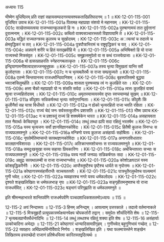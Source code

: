 अध्यायः 115

भीष्मेण युधिष्ठिरम् प्रति राज्ञां सहायसम्पादनस्यावश्यकतादिप्रतिपादनम् ॥ 1 ॥
KK-12-01-115-001	युधिष्ठिर उवाच 
KK-12-01-115-001a	पितामह महाप्राज्ञ संशयो मे महानयम् ।
KK-12-01-115-001c	सञ्छेत्तव्यस्त्वया राजन्भवान्कुलकरो हि नः ॥
KK-12-01-115-002a	पुरुषाणामयं तात दुर्वृत्तानां दुरात्मनाम् ।
KK-12-01-115-002c	कथितो वाक्यसञ्चारस्ततो विज्ञापयामि ते ॥
KK-12-01-115-003a	यद्धितं राज्यतन्त्रस्य कुलस्य च सुखोदयम् ।
KK-12-01-115-003c	अायत्यां च तदात्वे च क्षेमवृद्धिकरं च तत् ॥
KK-12-01-115-004a	पुत्रपौत्राभिरामं च राष्ट्रवृद्धिकरं च यत् ।
KK-12-01-115-004c	अन्नपाने शरीरे च हितं यत्तद्ब्रवीहि मे ॥
KK-12-01-115-005a	अभिषिक्तो हि यो राजा राज्यस्थो मित्रसंवृत ।
KK-12-01-115-005c	समुहृत्समुपेतो वा स कथं रञ्जयेत्प्रजाः ॥
KK-12-01-115-006a	यो ह्यसत्प्रग्रहरतिः स्नेहरागबलात्कृतः ।
KK-12-01-115-006c	इन्द्रियाणामनीशत्वादसज्जनबुभूषकः ॥
KK-12-01-115-007a	तस्य भृत्या विमुखतां यान्ति सर्वे कुलोद्गताः ।
KK-12-01-115-007c	न च भृत्यबलैरर्थैः स राजा सम्प्रयुज्यते ॥
KK-12-01-115-008a	एतन्मे चिन्तयानस्य राजधर्मान्दिवानिशम् ।
KK-12-01-115-008c	बृहस्पतिसमो बुद्ध्या भवाञ्शंसितुमर्हति ॥
KK-12-01-115-009a	शासता पुरुषव्याघ्र त्वं नः कुलहिते रतः ।
KK-12-01-115-009c	क्षत्ता चैको महाप्राज्ञो यो नः शंसति सर्वदा ॥
KK-12-01-115-010a	त्वत्तः कुलहितं वाक्यं श्रुत्वा राज्यहितोदयम् ।
KK-12-01-115-010c	अमृतस्याव्ययस्येव तृप्तः स्वप्स्याम्यहं सुखम् ॥
KK-12-01-115-011a	कीदृशाः सन्निकर्षस्था भृत्याः सर्वगुणान्विताः ।
KK-12-01-115-011c	कीदृशैः किं कुलीनैर्वा सह यात्रा विधीयते ॥
KK-12-01-115-012a	न ह्येको भृत्यरहितो राजा भवति रक्षिता ।
KK-12-01-115-012c	राज्यं चेदं जनः सर्वस्तत्कुलीनः प्रशासति ॥
KK-12-01-115-013	भीष्म उवाच 
KK-12-01-115-013ac	न च प्रशास्तुं राज्यं हि शक्यमेकेन भारत ॥
KK-12-01-115-014a	असहायवता तात नैवार्थाः केचिदप्युत ।
KK-12-01-115-014c	लब्धुं लब्धा ह्यपि सदा रक्षितुं भरतर्षभ ॥
KK-12-01-115-015a	यस्य भृत्यजनः सर्वो ज्ञानविज्ञानकोविदः ।
KK-12-01-115-015c	हितैषी कुलजः स्निग्धः स राज्यफलमश्नुते ॥
KK-12-01-115-016a	मन्त्रिणो यस्य कुलजा असंहार्याः सहोषिताः ।
KK-12-01-115-016c	नृपतेर्मतिमाप्सन्ते सत्पथज्ञानकोविदाः ॥
KK-12-01-115-017a	अनागतविधातारः कालज्ञानविशारदाः ।
KK-12-01-115-017c	अतिक्रान्तमशोचन्तः स राज्यफलमश्नुते ॥
KK-12-01-115-018a	समदुःखसुखा यस्य सहायाः प्रियकारिणः ।
KK-12-01-115-018c	अर्थचिन्तापराः सभ्याः स राज्यफलमश्नुते ॥
KK-12-01-115-019a	यस्य नार्तो जनपदः सन्निकर्षगतः सदा ।
KK-12-01-115-019c	अक्षुद्रः सत्पथालम्बी स राजा राज्यभाग्भवेत् ॥
KK-12-01-115-020a	कोशोऽक्षपटलं यस्य कोशवृद्धिकरैर्नरैः ।
KK-12-01-115-020c	आप्तैस्तुष्टैश्च पृष्टैश्च धार्यते स नृपोत्तमः ॥
KK-12-01-115-021a	कोष्ठागारमसंहार्यैराप्तैः सञ्चयतत्परैः ।
KK-12-01-115-021c	पात्रभूतैरलुब्धैश्च पाल्यमानं गुणी भवेत् ॥
KK-12-01-115-022a	व्यवहारश्च नगरे यस्य धर्मफलोदयः ।
KK-12-01-115-022c	दृश्यते शङ्खलिखितः स धर्मफलभाङ् नृपः ॥
KK-12-01-115-023a	सङ्गृहीतमनुष्यश्च यो राजा राजधर्मवित् ।
KK-12-01-115-023c	षड्भागं परिगृह्णाति स धर्मफलमश्नुते ॥ 

इति श्रीमन्महाभारते शान्तिपर्वणि राजधर्मपर्वणि पञ्चदशाधिकशततमोऽध्यायः ॥ 115 ॥

12-115-2 अयं निन्दारूपः ॥ 12-115-3 हिनम् अनिन्द्यम् । आयत्याम् उत्तरकाले । तदात्वे वर्तमानाकले ॥ 12-115-5 मित्रसुहृदौ प्रत्युपकारमपेक्ष्यानपेक्ष्य चोपकर्तारौ तद्वान् । समुपेतः शौर्यादिनेति शेषः ॥ 12-115-7 भृत्यबलप्राप्यैरर्थैर्धनादिभिः ॥ 12-115-14 लब्धुं लब्धाश्च रक्षितुं शक्या इति शेषः ॥ 12-115-16 असंहार्याः उत्कोचादिना अभेद्याः ॥ 12-115-21 कोष्ठागारं धान्यादिसामग्रीगृहम् । गुणीभवेत् बहुगुणिभावं गच्छेत् ॥ 12-115-22 व्यवहारः अर्थिप्रत्यर्थिनोर्विवादे निर्णयः । शङ्खलिखित इति । यथा फलमात्रस्तेने शङ्खेन लिखितस्य हस्तच्छेदो राजानं प्रतिषेधयित्वा कारितस्तद्वदित्यर्थः ॥
